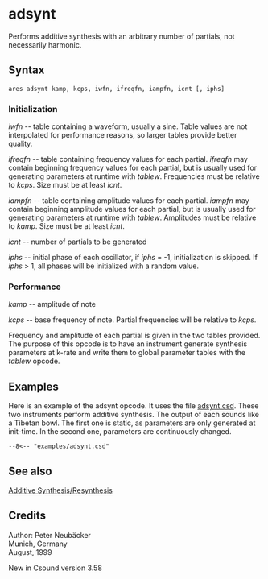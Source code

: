 <!--
id:adsynt
category:Signal Generators:Additive Synthesis/Resynthesis
-->
# adsynt
Performs additive synthesis with an arbitrary number of partials, not necessarily harmonic.

## Syntax
```csound-orc
ares adsynt kamp, kcps, iwfn, ifreqfn, iampfn, icnt [, iphs]
```

### Initialization
_iwfn_ -- table containing a waveform, usually a sine. Table values are not interpolated for performance reasons, so larger tables provide better quality.
  
_ifreqfn_ -- table containing frequency values for each partial. _ifreqfn_ may contain beginning frequency values for each partial, but is usually used for generating parameters at runtime with _tablew_. Frequencies must be relative to _kcps_. Size must be at least _icnt_.
  
_iampfn_ -- table containing amplitude values for each partial. _iampfn_ may contain beginning amplitude values for each partial, but is usually used for generating parameters at runtime with _tablew_. Amplitudes must be relative to _kamp_. Size must be at least _icnt_.
  
_icnt_ -- number of partials to be generated
  
_iphs_ -- initial phase of each oscillator, if _iphs_ = -1, initialization is skipped. If _iphs_ > 1, all phases will be initialized with a random value.

### Performance
_kamp_ -- amplitude of note
  
_kcps_ -- base frequency of note. Partial frequencies will be relative to _kcps_.
  
Frequency and amplitude of each partial is given in the two tables provided. The purpose of this opcode is to have an instrument generate synthesis parameters at k-rate and write them to global parameter tables with the _tablew_ opcode.

## Examples
Here is an example of the adsynt opcode. It uses the file [adsynt.csd](../../examples/adsynt.csd). These two instruments perform additive synthesis. The output of each sounds like a Tibetan bowl. The first one is static, as parameters are only generated at init-time. In the second one, parameters are continuously changed.
``` csound-orc title="Example of the adsynt opcode." linenums="1"
--8<-- "examples/adsynt.csd"
```

## See also
[Additive Synthesis/Resynthesis](../../siggen/additive)

## Credits
Author: Peter Neubäcker  
Munich, Germany  
August, 1999

New in Csound version 3.58
